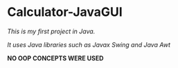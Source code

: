 # Calculator-JavaGUI
*This is my first project in Java.*

*It uses Java libraries such as Javax Swing and Java Awt*

**NO OOP CONCEPTS WERE USED**

